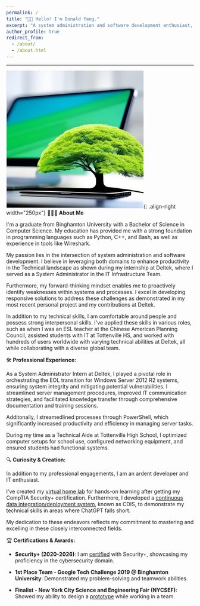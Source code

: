 ```yaml
---
permalink: /
title: "👋🏼 Hello! I'm Donald Yang."
excerpt: "A system administration and software development enthusiast, I believe in leveraging both domains to drive productivity in the IT landscape. "
author_profile: true
redirect_from: 
  - /about/
  - /about.html
---
```


---
![Linux Penguin Wearing a Fedora](/images/NewProfilePic.png){: .align-right width="250px"}
👨🏻‍💻 **About Me**

I'm a graduate from Binghamton University with a Bachelor of Science in Computer Science. My education has provided me with a strong foundation in programming languages such as Python, C++, and Bash, as well as experience in tools like Wireshark.

My passion lies in the intersection of system administration and software development. I believe in leveraging both domains to enhance productivity in the Technical landscape as shown during my internship at Deltek, where I served as a System Administrator in the IT Infrastructure Team.

Furthermore, my forward-thinking mindset enables me to proactively identify weaknesses within systems and processes. I excel in developing responsive solutions to address these challenges as demonstrated in my most recent personal project and my contributions at Deltek.

In addition to my technical skills, I am comfortable around people and possess strong interpersonal skills. I've applied these skills in various roles, such as when I was an ESL teacher at the Chinese American Planning Council, assisted students with IT at Tottenville HS, and worked with hundreds of users worldwide with varying technical abilities at Deltek, all while collaborating with a diverse global team.

🛠️ **Professional Experience:**

As a System Administrator Intern at Deltek, I played a pivotal role in orchestrating the EOL transition for Windows Server 2012 R2 systems, ensuring system integrity and mitigating potential vulnerabilities. I streamlined server management procedures, improved IT communication strategies, and facilitated knowledge transfer through comprehensive documentation and training sessions.

Additonally, I streamedlined processes through PowerShell, which significantly increased productivity and efficiency in managing server tasks.

During my time as a Technical Aide at Tottenville High School, I optimized computer setups for school use, configured networking equipment, and ensured students had functional systems.

🔍 **Curiosity & Creation:** 

In addition to my professional engagements, I am an ardent developer and IT enthusiast. 

I've created my [virtual home lab](https://dyang21.github.io/portfolio/portfolio-2/) for hands-on learning after getting my CompTIA Security+ certification. Furthermore, I developed a [continuous data integration/deployment system](https://github.com/dyang21/Continuous-Data-Integration-System), known as CDIS, to demonstrate my technical skills in areas where ChatGPT falls short.

My dedication to these endeavors reflects my commitment to mastering and excelling in these closely interconnected fields.

🏆 **Certifications & Awards:**

- **Security+ (2020-2026)**: I am [certified](https://www.credly.com/badges/2303fc55-39c7-4af1-a53e-553e16bd6107/linked_in_profile) with Security+, showcasing my proficiency in the cybersecurity domain.
  
- **1st Place Team - Google Tech Challenge 2019 @ Binghamton University**: Demonstrated my problem-solving and teamwork abilities.

- **Finalist - New York City Science and Engineering Fair (NYCSEF)**: Showed my ability to design a [prototype](https://github.com/Ericthestein/NYC-311-Map-App) while working in a team.
